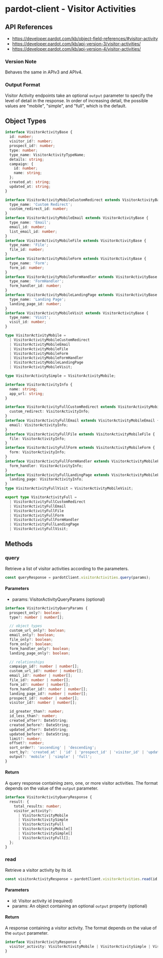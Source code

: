 # pardot-client - Visitor Activities

## API References

- https://developer.pardot.com/kb/object-field-references/#visitor-activity
- https://developer.pardot.com/kb/api-version-3/visitor-activities/
- https://developer.pardot.com/kb/api-version-4/visitor-activities/

### Version Note

Behaves the same in APIv3 and APIv4.

### Output Format

Visitor Activity endpoints take an optional `output` parameter to specify the
level of detail in the response. In order of increasing detail, the possible
values are "mobile", "simple", and "full", which is the default.

## Object Types

```typescript
interface VisitorActivityBase {
  id: number;
  visitor_id?: number;
  prospect_id?: number;
  type: number;
  type_name: VisitorActivityTypeName;
  details: string;
  campaign: {
    id: number;
    name: string;
  };
  created_at: string;
  updated_at: string;
}

interface VisitorActivityMobileCustomRedirect extends VisitorActivityBase {
  type_name: 'Custom Redirect';
  custom_redirect_id: number;
}
interface VisitorActivityMobileEmail extends VisitorActivityBase {
  type_name: 'Email';
  email_id: number;
  list_email_id: number;
}
interface VisitorActivityMobileFile extends VisitorActivityBase {
  type_name: 'File';
  file_id: number;
}
interface VisitorActivityMobileForm extends VisitorActivityBase {
  type_name: 'Form';
  form_id: number;
}
interface VisitorActivityMobileFormHandler extends VisitorActivityBase {
  type_name: 'FormHandler';
  form_handler_id: number;
}
interface VisitorActivityMobileLandingPage extends VisitorActivityBase {
  type_name: 'Landing Page';
  landing_page_id: number;
}
interface VisitorActivityMobileVisit extends VisitorActivityBase {
  type_name: 'Visit';
  visit_id: number;
}

type VisitorActivityMobile =
  | VisitorActivityMobileCustomRedirect
  | VisitorActivityMobileEmail
  | VisitorActivityMobileFile
  | VisitorActivityMobileForm
  | VisitorActivityMobileFormHandler
  | VisitorActivityMobileLandingPage
  | VisitorActivityMobileVisit;

type VisitorActivitySimple = VisitorActivityMobile;

interface VisitorActivityInfo {
  name: string;
  app_url: string;
}

interface VisitorActivityFullCustomRedirect extends VisitorActivityMobileCustomRedirect {
  custom_redirect: VisitorActivityInfo;
}
interface VisitorActivityFullEmail extends VisitorActivityMobileEmail {
  email: VisitorActivityInfo;
}
interface VisitorActivityFullFile extends VisitorActivityMobileFile {
  file: VisitorActivityInfo;
}
interface VisitorActivityFullForm extends VisitorActivityMobileForm {
  form: VisitorActivityInfo;
}
interface VisitorActivityFullFormHandler extends VisitorActivityMobileFormHandler {
  form_handler: VisitorActivityInfo;
}
interface VisitorActivityFullLandingPage extends VisitorActivityMobileLandingPage {
  landing_page: VisitorActivityInfo;
}
type VisitorActivityFullVisit = VisitorActivityMobileVisit;

export type VisitorActivityFull =
  | VisitorActivityFullCustomRedirect
  | VisitorActivityFullEmail
  | VisitorActivityFullFile
  | VisitorActivityFullForm
  | VisitorActivityFullFormHandler
  | VisitorActivityFullLandingPage
  | VisitorActivityFullVisit;
```

## Methods

### query

Retrieve a list of visitor activities according to the parameters.

```typescript
const queryResponse = pardotClient.visitorActivities.query(params);
```

#### Parameters

- params: VisitorActivityQueryParams (optional)

```typescript
interface VisitorActivityQueryParams {
  prospect_only?: boolean;
  type?: number | number[];

  // object types
  custom_url_only?: boolean;
  email_only?: boolean;
  file_only?: boolean;
  form_only?: boolean;
  form_handler_only?: boolean;
  landing_page_only?: boolean;

  // relationships
  campaign_id?: number | number[];
  custom_url_id?: number | number[];
  email_id?: number | number[];
  file_id?: number | number[];
  form_id?: number | number[];
  form_handler_id?: number | number[];
  landing_page_id?: number | number[];
  prospect_id?: number | number[];
  visitor_id?: number | number[];

  id_greater_than?: number;
  id_less_than?: number;
  created_after?: DateString;
  created_before?: DateString;
  updated_after?: DateString;
  updated_before?: DateString;
  limit?: number;
  offset?: number;
  sort_order?: 'ascending' | 'descending';
  sort_by?: 'created_at' | 'id' | 'prospect_id' | 'visitor_id' | 'updated_at';
  output?: 'mobile' | 'simple' | 'full';
}
```

#### Return

A query response containing zero, one, or more visitor activities. The format
depends on the value of the `output` parameter.

```typescript
interface VisitorActivityQueryResponse {
  result: {
    total_results: number;
    visitor_activity?:
      | VisitorActivityMobile
      | VisitorActivitySimple
      | VisitorActivityFull
      | VisitorActivityMobile[]
      | VisitorActivitySimple[]
      | VisitorActivityFull[];
  };
}
```

### read

Retrieve a visitor activity by its id.

```typescript
const visitorActivityResponse = pardotClient.visitorActivities.read(id, params);
```

#### Parameters

- id: Visitor activity id (required)
- params: An object containing an optional `output` property (optional)

#### Return

A response containing a visitor activity. The format depends on the value of
the `output` parameter.

```typescript
interface VisitorActivityResponse {
  visitor_activity: VisitorActivityMobile | VisitorActivitySimple | VisitorActivityFull;
}
```
